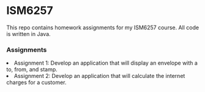 # ISM6257
This repo contains homework assignments for my ISM6257 course. All code is written in Java.

<h3>Assignments</h3>
<li>Assignment 1: Develop an application that will display an envelope with a to, from, and stamp.</li>
<li>Assignment 2: Develop an application that will calculate the internet charges for a customer.</li>
